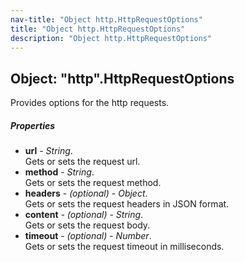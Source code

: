 ```yaml
---
nav-title: "Object http.HttpRequestOptions"
title: "Object http.HttpRequestOptions"
description: "Object http.HttpRequestOptions"
---
```

## Object: "http".HttpRequestOptions  
Provides options for the http requests.

##### Properties
 - **url** - _String_.    
  Gets or sets the request url.
 - **method** - _String_.    
  Gets or sets the request method.
 - **headers** - _(optional)_ - _Object_.    
  Gets or sets the request headers in JSON format.
 - **content** - _(optional)_ - _String_.    
  Gets or sets the request body.
 - **timeout** - _(optional)_ - _Number_.    
  Gets or sets the request timeout in milliseconds.